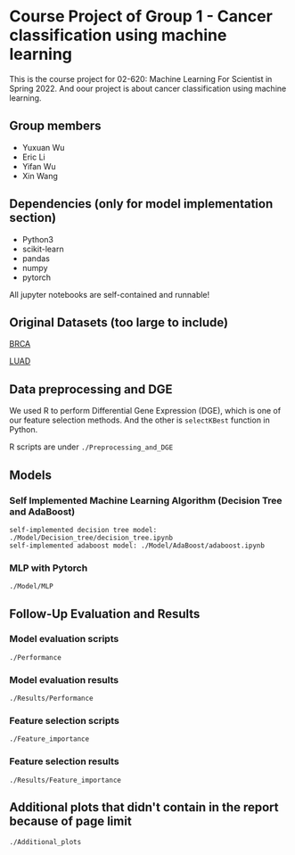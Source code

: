 # Course Project of Group 1 - Cancer classification using machine learning
This is the course project for 02-620: Machine Learning For Scientist in Spring 2022. And oour project is about cancer classification using machine learning.

## Group members
- Yuxuan Wu
- Eric Li
- Yifan Wu
- Xin Wang

## Dependencies (only for model implementation section)

- Python3
- scikit-learn
- pandas
- numpy
- pytorch

All jupyter notebooks are self-contained and runnable!

## Original Datasets (too large to include)

[BRCA](https://xenabrowser.net/datapages/?dataset=TCGA-BRCA.htseq_counts.tsv&host=https%3A%2F%2Fgdc.xenahubs.net&removeHub=https%3A%2F%2Fxena.treehouse.gi.ucsc.edu%3A443)

[LUAD](https://xenabrowser.net/datapages/?dataset=TCGA-LUAD.htseq_counts.tsv&host=https%3A%2F%2Fgdc.xenahubs.net&removeHub=https%3A%2F%2Fxena.treehouse.gi.ucsc.edu%3A443)

## Data preprocessing and DGE
We used R to perform Differential Gene Expression (DGE), which is one of our feature selection methods. And the other is `selectKBest` function in Python.

R scripts are under `./Preprocessing_and_DGE`

## Models

### Self Implemented Machine Learning Algorithm (Decision Tree and AdaBoost)

    self-implemented decision tree model: ./Model/Decision_tree/decision_tree.ipynb
    self-implemented adaboost model: ./Model/AdaBoost/adaboost.ipynb
    
### MLP with Pytorch

    ./Model/MLP

## Follow-Up Evaluation and Results

### Model evaluation scripts

    ./Performance

### Model evaluation results

    ./Results/Performance

### Feature selection scripts

    ./Feature_importance

### Feature selection results

    ./Results/Feature_importance


## Additional plots that didn't contain in the report because of page limit

    ./Additional_plots

